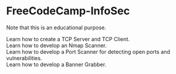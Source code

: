 # FreeCodeCamp-InfoSec
Note that this is an educational purpose.

Learn how to create a TCP Server and TCP Client.
<br>
Learn how to develop an Nmap Scanner.
<br>
Learn how to develop a Port Scanner for detecting open ports and vulnerabilities.
<br>
Learn how to develop a Banner Grabber.
